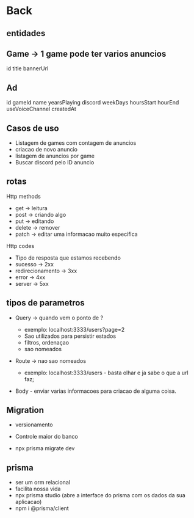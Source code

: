 # Back

## entidades

## Game -> 1 game pode ter varios anuncios

id
title
bannerUrl

## Ad

id
gameId
name
yearsPlaying
discord
weekDays
hoursStart
hourEnd
useVoiceChannel
createdAt


## Casos de uso

- Listagem de games com contagem de anuncios
- criacao de novo anuncio
- listagem de anuncios por game
- Buscar discord pelo ID anuncio


## rotas
Http methods

- get -> leitura
- post -> criando algo
- put -> editando
- delete -> remover 
- patch -> editar uma informacao muito especifica

Http codes
- Tipo de resposta que estamos recebendo
- sucesso -> 2xx
- redirecionamento -> 3xx
- error -> 4xx
- server -> 5xx

## tipos de parametros
- Query -> quando vem o ponto de ?
    - exemplo: localhost:3333/users?page=2
    - Sao utilizados para persistir estados
    - filtros, ordenaçao
    - sao nomeados

- Route -> nao sao nomeados
    - exemplo: localhost:3333/users - basta olhar e ja sabe o que  a url faz;
    
- Body - enviar varias informacoes para criacao de alguma coisa.


## Migration
- versionamento
- Controle maior do banco

- npx prisma migrate dev


## prisma 

- ser um orm relacional
- facilita nossa vida 
- npx prisma studio (abre a interface do prisma com os dados da sua aplicacao)
- npm i @prisma/client
